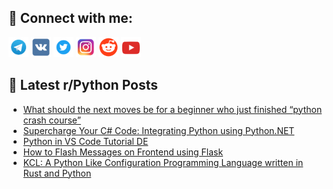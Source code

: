 ## 🔎 Connect with me:
[<img src="https://github.com/bullbesh/bullbesh/blob/main/images/Telegram.png" width="32" height="32" />](https://t.me/bullbesh)
[<img src="https://github.com/bullbesh/bullbesh/blob/main/images/VK.png" width="32" height="32" />](https://vk.com/bullbesh)
[<img src="https://github.com/bullbesh/bullbesh/blob/main/images/Twitter.png" width="32" height="32" />](https://twitter.com/bullbesh1)
[<img src="https://github.com/bullbesh/bullbesh/blob/main/images/Instagram.png" width="32" height="32" />](https://www.instagram.com/bullbesh)
[<img src="https://github.com/bullbesh/bullbesh/blob/main/images/Reddit.png" width="32" height="32" />](https://www.reddit.com/user/bullbesh)
[<img src="https://github.com/bullbesh/bullbesh/blob/main/images/YouTube.png" width="32" height="32" />](https://www.youtube.com/channel/UCtfjRs6uzgq5mfm8S06WTcg)

## 📕 Latest r/Python Posts
<!-- BLOG-POST-LIST:START -->
- [What should the next moves be for a beginner who just finished “python crash course”](https://www.reddit.com/r/Python/comments/15x256j/what_should_the_next_moves_be_for_a_beginner_who/)
- [Supercharge Your C# Code: Integrating Python using Python.NET](https://www.reddit.com/r/Python/comments/15x0xuk/supercharge_your_c_code_integrating_python_using/)
- [Python in VS Code Tutorial DE](https://www.reddit.com/r/Python/comments/15wywbj/python_in_vs_code_tutorial_de/)
- [How to Flash Messages on Frontend using Flask](https://www.reddit.com/r/Python/comments/15wys5z/how_to_flash_messages_on_frontend_using_flask/)
- [KCL: A Python Like Configuration Programming Language written in Rust and Python](https://www.reddit.com/r/Python/comments/15wuk0i/kcl_a_python_like_configuration_programming/)
<!-- BLOG-POST-LIST:END -->
